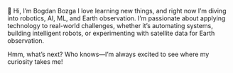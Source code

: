 👋 Hi, I’m Bogdan Bozga
I love learning new things, and right now I’m diving into robotics, AI, ML, and Earth observation. I’m passionate about applying technology to real-world challenges, whether it’s automating systems, building intelligent robots, or experimenting with satellite data for Earth observation.

Hmm, what’s next?
Who knows—I’m always excited to see where my curiosity takes me!


<!---
BogdanBozga/BogdanBozga is a ✨ special ✨ repository because its `README.md` (this file) appears on your GitHub profile.
You can click the Preview link to take a look at your changes.
--->
